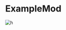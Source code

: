 # ExampleMod
![h](https://user-images.githubusercontent.com/60801210/96338561-0055e700-10ca-11eb-9dae-9b1aa620be8e.png)
